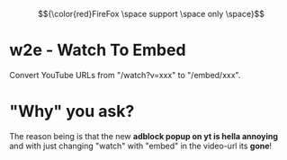 $${\color{red}FireFox \space support \space only \space}$$ 
# w2e - Watch To Embed
Convert YouTube URLs from "/watch?v=xxx" to "/embed/xxx". 
# **"Why"** you ask?
The reason being is that the new **adblock popup on yt is hella annoying** and with just changing "watch" with "embed" in the video-url its **gone**!

